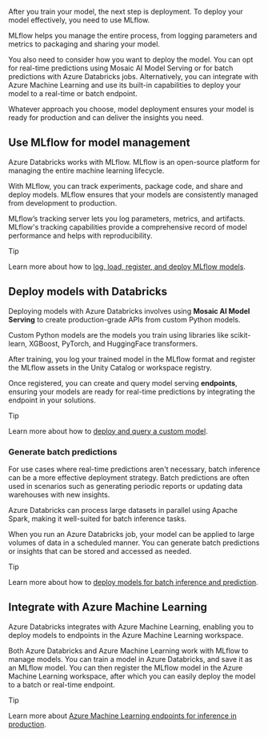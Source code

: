 After you train your model, the next step is deployment. To deploy your model effectively, you need to use MLflow.

MLflow helps you manage the entire process, from logging parameters and metrics to packaging and sharing your model.

You also need to consider how you want to deploy the model. You can opt  for real-time predictions using Mosaic AI Model Serving or for batch predictions with Azure Databricks jobs. Alternatively, you can integrate with Azure Machine Learning and use its built-in capabilities to deploy your model to a real-time or batch endpoint.

Whatever approach you choose, model deployment ensures your model is ready for production and can deliver the insights you need.

## Use MLflow for model management

Azure Databricks works with MLflow. MLflow is an open-source platform for managing the entire machine learning lifecycle.

With MLflow, you can track experiments, package code, and share and deploy models. MLflow ensures that your models are consistently managed from development to production.

MLflow’s tracking server lets you log parameters, metrics, and artifacts. MLflow's tracking capabilities provide a comprehensive record of model performance and helps with reproducibility.

> [!Tip]
> Learn more about how to [log, load, register, and deploy MLflow models](/azure/databricks/mlflow/models?azure-portal=true).

## Deploy models with Databricks

Deploying models with Azure Databricks involves using **Mosaic AI Model Serving** to create production-grade APIs from custom Python models.

Custom Python models are the models you train using libraries like scikit-learn, XGBoost, PyTorch, and HuggingFace transformers.

After training, you log your trained model in the MLflow format and register the MLflow assets in the Unity Catalog or workspace registry.

Once registered, you can create and query model serving **endpoints**, ensuring your models are ready for real-time predictions by integrating the endpoint in your solutions.

> [!Tip]
> Learn more about how to [deploy and query a custom model](/azure/databricks/machine-learning/model-serving/model-serving-intro?azure-portal=true).

### Generate batch predictions

For use cases where real-time predictions aren't necessary, batch inference can be a more effective deployment strategy. Batch predictions are often used in scenarios such as generating periodic reports or updating data warehouses with new insights.

Azure Databricks can process large datasets in parallel using Apache Spark, making it well-suited for batch inference tasks.

When you run an Azure Databricks job, your model can be applied to large volumes of data in a scheduled manner. You can generate batch predictions or insights that can be stored and accessed as needed.

> [!Tip]
> Learn more about how to [deploy models for batch inference and prediction](/azure/databricks/machine-learning/model-inference/?azure-portal=true).

## Integrate with Azure Machine Learning

Azure Databricks integrates with Azure Machine Learning, enabling you to deploy models to endpoints in the Azure Machine Learning workspace.

Both Azure Databricks and Azure Machine Learning work with MLflow to manage models. You can train a model in Azure Databricks, and save it as an MLflow model. You can then register the MLflow model in the Azure Machine Learning workspace, after which you can easily deploy the model to a batch or real-time endpoint.

> [!Tip]
> Learn more about [Azure Machine Learning endpoints for inference in production](/azure/machine-learning/concept-endpoints?azure-portal=true).
